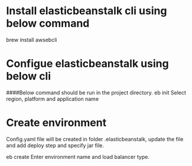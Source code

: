 # Install elasticbeanstalk cli using below command
brew install awsebcli

# Configue elasticbeanstalk using below cli
####Below command should be run in the project directory.
eb init
Select region, platform and application name

# Create environment 
Config.yaml file will be created in folder .elasticbeanstalk, update the file and add deploy step and specify jar file.

eb create
Enter environment name and load balancer type.
 
